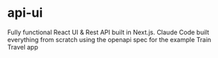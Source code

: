 # api-ui
Fully functional React UI &amp; Rest API built in Next.js. Claude Code built everything from scratch using the openapi spec for the example Train Travel app 

